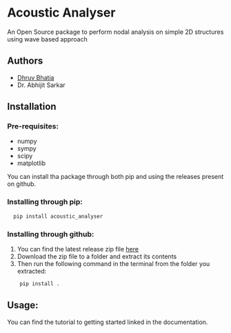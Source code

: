 # Acoustic Analyser
An Open Source package to perform nodal analysis on simple 2D structures using wave based approach
## Authors
- [Dhruv Bhatia](https://www.github.com/manofmomo)
- Dr. Abhijit Sarkar
## Installation
### Pre-requisites:
* numpy
* sympy
* scipy
* matplotlib 

You can install tha package through both pip and using the releases present on github.

### Installing through pip:
  ```bash
    pip install acoustic_analyser
  ```
### Installing through github:
1. You can find the latest release zip file [here](https://github.com/Manofmomo/AcousticAnalyser/releases)
2. Download the zip file to a folder and extract its contents
3. Then run the following command in the terminal from the folder you extracted:
```bash
    pip install .
```

## Usage:
You can find the tutorial to getting started linked in the documentation. 

